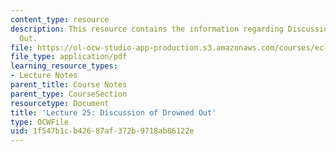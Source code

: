 ```yaml
---
content_type: resource
description: This resource contains the information regarding Discussion of Drowned
  Out.
file: https://ol-ocw-studio-app-production.s3.amazonaws.com/courses/ec-701j-d-lab-i-development-fall-2009/1f547b1cb42687af372b9718ab86122e_MITEC_701JF09_lec25_nb.pdf
file_type: application/pdf
learning_resource_types:
- Lecture Notes
parent_title: Course Notes
parent_type: CourseSection
resourcetype: Document
title: 'Lecture 25: Discussion of Drowned Out'
type: OCWFile
uid: 1f547b1c-b426-87af-372b-9718ab86122e
---
```

